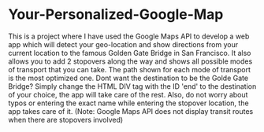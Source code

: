 # Your-Personalized-Google-Map
This is a project where I have used the Google Maps API to develop a web app which will detect your geo-location and show directions from your current location to the famous Golden Gate Bridge in San Francisco. It also allows you to add 2 stopovers along the way and shows all possible modes of transport that you can take. The path shown for each mode of transport is the most optimized one. Dont want the destination to be the Golde Gate Bridge? Simply change the HTML DIV tag with the ID 'end' to the destination of your choice, the app will take care of the rest. Also, do not worry about typos or entering the exact name  while entering the stopover location, the app takes care of it. (Note: Google Maps API does not display transit routes when there are stopovers involved)
